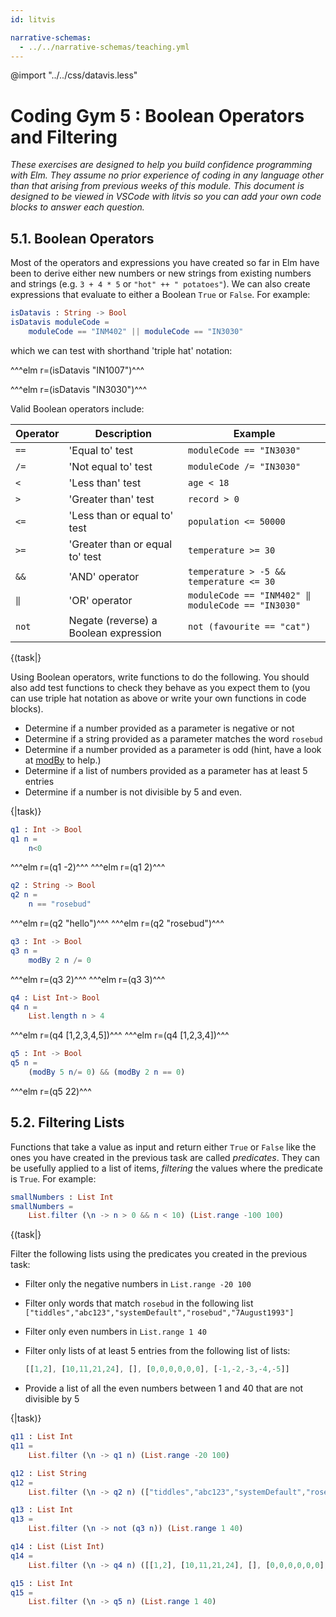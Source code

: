 ```yaml
---
id: litvis

narrative-schemas:
  - ../../narrative-schemas/teaching.yml
---
```


@import "../../css/datavis.less"

<!-- Everything above this line should probably be left untouched. -->

# Coding Gym 5 : Boolean Operators and Filtering

_These exercises are designed to help you build confidence programming with Elm. They assume no prior experience of coding in any language other than that arising from previous weeks of this module. This document is designed to be viewed in VSCode with litvis so you can add your own code blocks to answer each question._

## 5.1. Boolean Operators

Most of the operators and expressions you have created so far in Elm have been to derive either new numbers or new strings from existing numbers and strings (e.g. `3 + 4 * 5` or `"hot" ++ " potatoes"`). We can also create expressions that evaluate to either a Boolean `True` or `False`. For example:

```elm {l}
isDatavis : String -> Bool
isDatavis moduleCode =
    moduleCode == "INM402" || moduleCode == "IN3030"
```

which we can test with shorthand 'triple hat' notation:

^^^elm r=(isDatavis "IN1007")^^^

^^^elm r=(isDatavis "IN3030")^^^

Valid Boolean operators include:

| Operator | Description                           | Example                                           |
| -------- | ------------------------------------- | ------------------------------------------------- |
| `==`     | 'Equal to' test                       | `moduleCode == "IN3030"`                          |
| `/=`     | 'Not equal to' test                   | `moduleCode /= "IN3030"`                          |
| `<`      | 'Less than' test                      | `age < 18`                                        |
| `>`      | 'Greater than' test                   | `record > 0`                                      |
| `<=`     | 'Less than or equal to' test          | `population <= 50000`                             |
| `>=`     | 'Greater than or equal to' test       | `temperature >= 30`                               |
| `&&`     | 'AND' operator                        | `temperature > -5 && temperature <= 30`           |
| `‖`      | 'OR' operator                         | `moduleCode == "INM402" ‖ moduleCode == "IN3030"` |
| `not`    | Negate (reverse) a Boolean expression | `not (favourite == "cat")`                        |

{(task|}

Using Boolean operators, write functions to do the following. You should also add test functions to check they behave as you expect them to (you can use triple hat notation as above or write your own functions in code blocks).

- Determine if a number provided as a parameter is negative or not
- Determine if a string provided as a parameter matches the word `rosebud`
- Determine if a number provided as a parameter is odd (hint, have a look at [modBy](https://package.elm-lang.org/packages/elm/core/latest/Basics#modBy) to help.)
- Determine if a list of numbers provided as a parameter has at least 5 entries
- Determine if a number is not divisible by 5 and even.

{|task)}

```elm {l}
q1 : Int -> Bool
q1 n =
    n<0
```

^^^elm r=(q1 -2)^^^
^^^elm r=(q1 2)^^^

```elm {l}
q2 : String -> Bool
q2 n =
    n == "rosebud"
```

^^^elm r=(q2 "hello")^^^
^^^elm r=(q2 "rosebud")^^^

```elm {l}
q3 : Int -> Bool
q3 n =
    modBy 2 n /= 0
```

^^^elm r=(q3 2)^^^
^^^elm r=(q3 3)^^^

```elm {l}
q4 : List Int-> Bool
q4 n =
    List.length n > 4
```

^^^elm r=(q4 [1,2,3,4,5])^^^
^^^elm r=(q4 [1,2,3,4])^^^

```elm {l}
q5 : Int -> Bool
q5 n =
    (modBy 5 n/= 0) && (modBy 2 n == 0)
```

^^^elm r=(q5 22)^^^

## 5.2. Filtering Lists

Functions that take a value as input and return either `True` or `False` like the ones you have created in the previous task are called _predicates_. They can be usefully applied to a list of items, _filtering_ the values where the predicate is `True`. For example:

```elm {l r}
smallNumbers : List Int
smallNumbers =
    List.filter (\n -> n > 0 && n < 10) (List.range -100 100)
```

{(task|}

Filter the following lists using the predicates you created in the previous task:

- Filter only the negative numbers in `List.range -20 100`
- Filter only words that match `rosebud` in the following list `["tiddles","abc123","systemDefault","rosebud","7August1993"]`
- Filter only even numbers in `List.range 1 40`
- Filter only lists of at least 5 entries from the following list of lists:

  ```elm
  [[1,2], [10,11,21,24], [], [0,0,0,0,0,0], [-1,-2,-3,-4,-5]]
  ```

- Provide a list of all the even numbers between 1 and 40 that are not divisible by 5

{|task)}

```elm {l r}
q11 : List Int
q11 =
    List.filter (\n -> q1 n) (List.range -20 100)
```

```elm {l r}
q12 : List String
q12 =
    List.filter (\n -> q2 n) (["tiddles","abc123","systemDefault","rosebud","7August1993"])
```

```elm {l r}
q13 : List Int
q13 =
    List.filter (\n -> not (q3 n)) (List.range 1 40)
```

```elm {l r}
q14 : List (List Int)
q14 =
    List.filter (\n -> q4 n) ([[1,2], [10,11,21,24], [], [0,0,0,0,0,0], [-1,-2,-3,-4,-5]])
```

```elm {l r}
q15 : List Int
q15 =
    List.filter (\n -> q5 n) (List.range 1 40)
```
